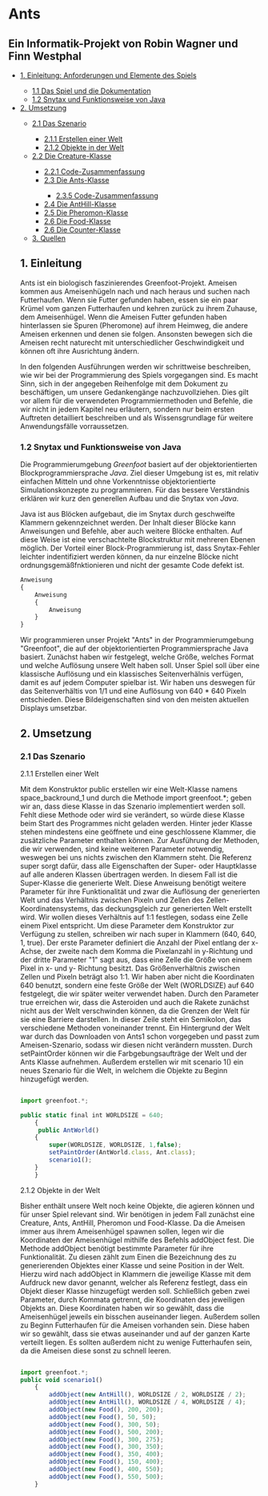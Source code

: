 <h1>
Ants
</h1>

<h2>
Ein Informatik-Projekt von Robin Wagner und Finn Westphal
</h2>

<ul>
    <li><a href= "#Einleitung"> 1. Einleitung: Anforderungen und Elemente des Spiels</a></li>
        <ul>
        <li><a href= "#Das Spiel und die Dokumentation"> 1.1 Das Spiel und die Dokumentation</a></li>
        <li><a href= "#Snytax und Funktionsweise von Java"> 1.2 Snytax und Funktionsweise von Java</a></li>
        </ul>
    <li><a href= "#Umsetzung"> 2. Umsetzung</a></li>
        <ul>
    <li><a href= "#Das Szenario"> 2.1 Das Szenario</a></li>
        <ul>
        <li><a href= "#Erstellen einer Welt"> 2.1.1 Erstellen einer Welt</a></li>
        <li><a href= "#Objekte in der Welt"> 2.1.2 Objekte in der Welt</a></li>
        </ul>
    <li><a href= "#Die Creature-Klasse"> 2.2 Die Creature-Klasse</a></li>
        <ul>
        <li><a href= "#Code-Zusammenfassung Rakete"> 2.2.1 Code-Zusammenfassung</a></li>
    <li><a href= "#Die Ants-Klasse"> 2.3 Die Ants-Klasse</a></li>
        <ul>
        <li><a href= "#Code-Zusammenfassung Asteroiden"> 2.3.5 Code-Zusammenfassung</a></li>
        </ul>
    <li><a href= "#Die AntHill-Klasse"> 2.4 Die AntHill-Klasse</a></li>
    <li><a href= "#Die Pheromon-Klasse"> 2.5 Die Pheromon-Klasse</a></li>
    <li><a href= "#Die Food-Klasse"> 2.6 Die Food-Klasse</a></li>
    <li><a href= "#Die Counter-Klasse"> 2.6 Die Counter-Klasse</a></li>
    </ul>
<li><a href= "#Quellen"> 3. Quellen</a></li>
</ul>

<h2>
<a id="Einleitung">1. Einleitung</a>
</h2>

Ants ist ein biologisch faszinierendes Greenfoot-Projekt. Ameisen kommen aus Ameisenhügeln nach und nach heraus und suchen nach Futterhaufen. Wenn sie Futter gefunden haben, essen sie ein paar Krümel vom ganzen Futterhaufen und kehren zurück zu ihrem Zuhause, dem Ameisenhügel. Wenn die Ameisen Futter gefunden haben hinterlassen sie Spuren (Pheromone) auf ihrem Heimweg, die andere Ameisen erkennen und denen sie folgen. Ansonsten bewegen sich die Ameisen recht naturecht mit unterschiedlicher Geschwindigkeit und können oft ihre Ausrichtung ändern. 


<p>		
In den folgenden Ausführungen werden wir schrittweise beschreiben, wie wir bei der Programmierung des Spiels vorgegangen sind. Es macht Sinn, sich in der angegeben Reihenfolge mit dem Dokument zu beschäftigen, um unsere Gedankengänge nachzuvollziehen. Dies gilt vor allem für die verwendeten Programmiermethoden und Befehle, die wir nicht in jedem Kapitel neu erläutern, sondern nur beim ersten Auftreten detailliert beschreiben und als Wissensgrundlage für weitere Anwendungsfälle vorraussetzen.
</p>

<h3>
<a id="Snytax und Funktionsweise von Java"> 1.2 Snytax und Funktionsweise von Java</a>
</h3>

<p>
Die Programmierumgebung <i>Greenfoot</i> basiert auf der objektorientierten Blockprogrammiersprache <i>Java</i>. Ziel dieser Umgebung ist es, mit relativ einfachen Mitteln und ohne Vorkenntnisse objektorientierte Simulationskonzepte zu programmieren. Für das bessere Verständnis erklären wir kurz den generellen Aufbau und die Snytax von <i>Java</i>.		
</p>		
 		
<p>		
Java ist aus Blöcken aufgebaut, die im Snytax durch geschweifte Klammern gekennzeichnet werden. Der Inhalt dieser Blöcke kann Anweisungen und Befehle, aber auch weitere Blöcke enthalten. Auf diese Weise ist eine verschachtelte Blockstruktur mit mehreren Ebenen möglich. Der Vorteil einer Block-Programmierung ist, dass Snytax-Fehler leichter indentifiziert werden können, da nur einzelne Blöcke nicht ordnungsgemäßfnktionieren und nicht der gesamte Code defekt ist.		
</p>		
 		
```javascript
Anweisung
{
    Anweisung
    {
    	Anweisung
    }
}
```

Wir programmieren unser Projekt "Ants" in der Programmierumgebung "Greenfoot", die auf der objektorientierten Programmiersprache Java basiert. Zunächst haben wir festgelegt, welche Größe, welches Format und welche Auflösung unsere Welt haben soll. Unser Spiel soll über eine klassische Auflösung und ein klassisches Seitenverhälnis verfügen, damit es auf jedem Computer spielbar ist. Wir haben uns deswegen für das Seitenverhältis von 1/1 und eine Auflösung von 640 * 640 Pixeln entschieden. Diese Bildeigenschaften sind von den meisten aktuellen Displays umsetzbar.

<h2>
<a id="Umsetzung"> 2. Umsetzung</a>
</h2>

<h3>
<a id= "Das Szenario"> 2.1 Das Szenario</a>
</h3>


2.1.1 Erstellen einer Welt

Mit dem Konstruktor public erstellen wir eine Welt-Klasse namens space_backround_1 und durch die Methode import greenfoot.*; geben wir an, dass diese Klasse in das Szenario implementiert werden soll. Fehlt diese Methode oder wird sie verändert, so würde diese Klasse beim Start des Programmes nicht geladen werden. Hinter jeder Klasse stehen mindestens eine geöffnete und eine geschlossene Klammer, die zusätzliche Parameter enthalten können. Zur Ausführung der Methoden, die wir verwenden, sind keine weiteren Parameter notwendig, weswegen bei uns nichts zwischen den Klammern steht. Die Referenz super sorgt dafür, dass alle Eigenschaften der Super- oder Hauptklasse auf alle anderen Klassen übertragen werden. In diesem Fall ist die Super-Klasse die generierte Welt. Diese Anweisung benötigt weitere Parameter für ihre Funktionalität und zwar die Auflösung der generierten Welt und das Verhältnis zwischen Pixeln und Zellen des Zellen-Koordinatensystems, das deckungsgleich zur generierten Welt erstellt wird. Wir wollen dieses Verhältnis auf 1:1 festlegen, sodass eine Zelle einem Pixel entspricht. Um diese Parameter dem Konstruktor zur Verfügung zu stellen, schreiben wir nach super in Klammern (640, 640, 1, true). Der erste Parameter definiert die Anzahl der Pixel entlang der x-Achse, der zweite nach dem Komma die Pixelanzahl in y-Richtung und der dritte Parameter "1" sagt aus, dass eine Zelle die Größe von einem Pixel in x- und y- Richtung besitzt. Das Größenverhältnis zwischen Zellen und Pixeln beträgt also 1:1. Wir haben aber nicht die Koordinaten 640 benutzt, sondern eine feste Größe der Welt (WORLDSIZE) auf 640 festgelegt, die wir später weiter verwendet haben. Durch den Parameter true erreichen wir, dass die Asteroiden und auch die Rakete zunächst nicht aus der Welt verschwinden können, da die Grenzen der Welt für sie eine Barriere darstellen. 
In dieser Zeile steht ein Semikolon, das verschiedene Methoden voneinander trennt. 
Ein Hintergrund der Welt war durch das Downloaden von Ants1 schon vorgegeben und passt zum Ameisen-Szenario, sodass wir diesen nicht verändern mussten. Durch setPaintOrder können wir die Farbgebungsaufträge der Welt und der Ants Klasse aufnehmen. Außerdem erstellen wir mit scenario 1() ein neues Szenario für die Welt, in welchem die Objekte zu Beginn hinzugefügt werden.

```javascript

import greenfoot.*;

public static final int WORLDSIZE = 640;
    {
     public AntWorld()
    {
        super(WORLDSIZE, WORLDSIZE, 1,false);
        setPaintOrder(AntWorld.class, Ant.class);
        scenario1();
    }
    }
```

2.1.2 Objekte in der Welt

Bisher enthält unsere Welt noch keine Objekte, die agieren können und für unser Spiel relevant sind. Wir benötigen in jedem Fall zunächst eine Creature, Ants, AntHill, Pheromon und Food-Klasse. Da die Ameisen immer aus ihrem Ameisenhügel spawnen sollen, legen wir die Koordinaten der Ameisenhügel mithilfe des Befehls addObject fest. Die Methode addObject benötigt bestimmte Parameter für ihre Funktionalität. Zu diesen zählt zum Einen die Bezeichnung des zu generierenden Objektes einer Klasse und seine Position in der Welt. Hierzu wird nach addObject in Klammern die jeweilige Klasse mit dem Aufdruck new davor genannt, welcher als Referenz festlegt, dass ein Objekt dieser Klasse hinzugefügt werden soll. Schließlich geben zwei Parameter, durch Kommata getrennt, die Koordinaten des jeweiligen Objekts an. Diese Koordinaten haben wir so gewählt, dass die Ameisenhügel jeweils ein bisschen auseinander liegen. Außerdem sollen zu Beginn Futterhaufen für die Ameisen vorhanden sein. Diese haben wir so gewählt, dass sie etwas auseinander und auf der ganzen Karte verteilt liegen. Es sollten außerdem nicht zu wenige Futterhaufen sein, da die Ameisen diese sonst zu schnell leeren.

```javascript

import greenfoot.*;
public void scenario1()
    {
        addObject(new AntHill(), WORLDSIZE / 2, WORLDSIZE / 2);
        addObject(new AntHill(), WORLDSIZE / 4, WORLDSIZE / 4);
        addObject(new Food(), 200, 200);
        addObject(new Food(), 50, 50);
        addObject(new Food(), 300, 50);
        addObject(new Food(), 500, 200);
        addObject(new Food(), 300, 275);
        addObject(new Food(), 300, 350);
        addObject(new Food(), 350, 400);
        addObject(new Food(), 150, 400);
        addObject(new Food(), 400, 550);
        addObject(new Food(), 550, 500);
    }
```
